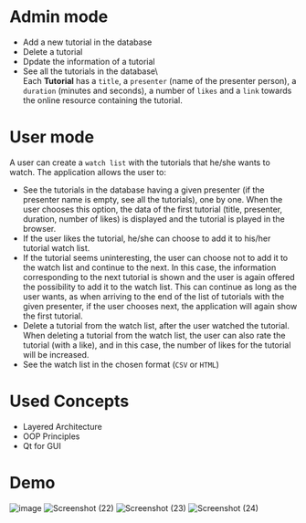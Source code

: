 # Admin mode
- Add a new tutorial in the database
- Delete a tutorial
- Dpdate the information of a tutorial
- See all the tutorials in the database\ \
Each **Tutorial** has a `title`, a `presenter` (name of the presenter person), a `duration` (minutes and seconds), a number of `likes` and a `link` towards the online resource containing the tutorial.

# User mode
A user can create a `watch list` with the tutorials that he/she wants to watch. The application allows the user to:
- See the tutorials in the database having a given presenter (if the presenter name is empty, see all the tutorials), one by one. When the user chooses this option, the data of the first tutorial (title, presenter, duration, number of likes) is displayed and the tutorial is played in the browser.
- If the user likes the tutorial, he/she can choose to add it to his/her tutorial watch list.
- If the tutorial seems uninteresting, the user can choose not to add it to the watch list and continue to the next. In this case, the information corresponding to the next tutorial is shown and the user is again offered the possibility to add it to the watch list. This can continue as long as the user wants, as when arriving to the end of the list of tutorials with the given presenter, if the user chooses next, the application will again show the first tutorial.
- Delete a tutorial from the watch list, after the user watched the tutorial. When deleting a tutorial from the watch list, the user can also rate the tutorial (with a like), and in this case, the number of likes for the tutorial will be increased.
- See the watch list in the chosen format (`CSV` or `HTML`)

# Used Concepts
- Layered Architecture
- OOP Principles
- Qt for GUI

# Demo
![image](https://github.com/georgianapetricele/Tutorials-Management-Application/assets/115110913/398d3661-c40a-4e3b-ba2b-2f2cb1c2bd6b)
![Screenshot (22)](https://github.com/georgianapetricele/Tutorials-Management-Application/assets/115110913/cb02f56d-cfc7-4c72-8f1f-16c6763b2920)
![Screenshot (23)](https://github.com/georgianapetricele/Tutorials-Management-Application/assets/115110913/c2631b05-3818-488b-a7ba-e92b1ca96298)
![Screenshot (24)](https://github.com/georgianapetricele/Tutorials-Management-Application/assets/115110913/28f54d86-2506-4a54-8dd8-b0132528b188)
